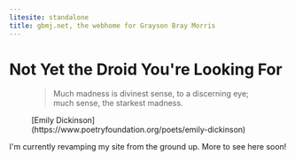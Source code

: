 ```yaml
---
litesite: standalone
title: gbmj.net, the webhome for Grayson Bray Morris
---
```


# Not Yet the Droid You're Looking For

<figure>

>Much madness is divinest sense, to a discerning eye; \
much sense, the starkest madness.

<figcaption>
[Emily Dickinson](https://www.poetryfoundation.org/poets/emily-dickinson)
</figcaption>
</figure>

I'm currently revamping my site from the ground up. More to see here
soon!
